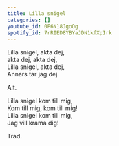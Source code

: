 ```yaml
---
title: Lilla snigel
categories: []
youtube_id: 0F6N18JgoOg
spotify_id: 7rRIED8YBYaJDN1kfXpIrk
---
```


Lilla snigel, akta dej,   
akta dej, akta dej,  
Lilla snigel, akta dej,   
Annars tar jag dej.

Alt.
  
Lilla snigel kom till mig,  
Kom till mig, kom till mig!  
Lilla snigel kom till mig,   
Jag vill krama dig!



Trad.